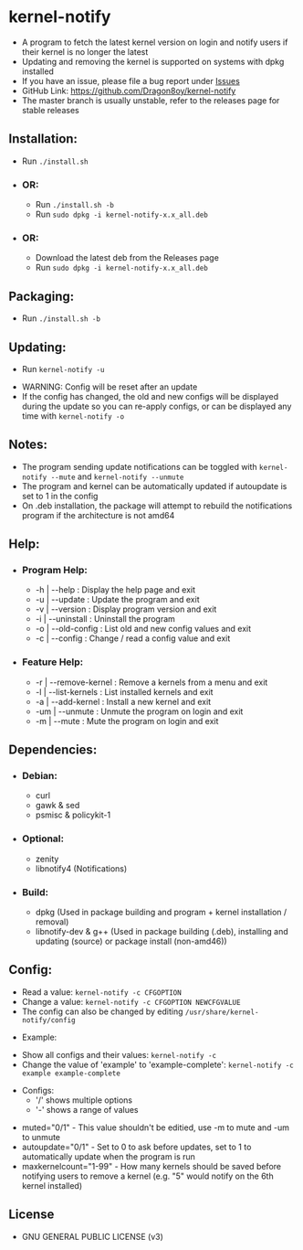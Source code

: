 # kernel-notify
 - A program to fetch the latest kernel version on login and notify users if their kernel is no longer the latest
 - Updating and removing the kernel is supported on systems with dpkg installed
 - If you have an issue, please file a bug report under [Issues](https://github.com/Dragon8oy/kernel-notify/issues "Issues")
 - GitHub Link: https://github.com/Dragon8oy/kernel-notify
 - The master branch is usually unstable, refer to the releases page for stable releases

## Installation:
 * Run `./install.sh`
 - ### OR:
   * Run `./install.sh -b`
   * Run `sudo dpkg -i kernel-notify-x.x_all.deb`
 - ### OR:
   * Download the latest deb from the Releases page
   * Run `sudo dpkg -i kernel-notify-x.x_all.deb`

## Packaging:
 * Run `./install.sh -b`

## Updating:
 * Run `kernel-notify -u`
 - WARNING: Config will be reset after an update
 - If the config has changed, the old and new configs will be displayed during the update so you can re-apply configs, or can be displayed any time with `kernel-notify -o`

## Notes:
 * The program sending update notifications can be toggled with `kernel-notify --mute` and `kernel-notify --unmute`
 * The program and kernel can be automatically updated if autoupdate is set to 1 in the config
 * On .deb installation, the package will attempt to rebuild the notifications program if the architecture is not amd64

## Help:
 - ### Program Help:
   * -h  | --help       : Display the help page and exit
   * -u  | --update     : Update the program and exit
   * -v  | --version    : Display program version and exit
   * -i  | --uninstall  : Uninstall the program
   * -o  | --old-config : List old and new config values and exit
   * -c  | --config     : Change / read a config value and exit

 - ### Feature Help:
   * -r  | --remove-kernel : Remove a kernels from a menu and exit
   * -l  | --list-kernels  : List installed kernels and exit
   * -a  | --add-kernel    : Install a new kernel and exit
   * -um | --unmute        : Unmute the program on login and exit
   * -m  | --mute          : Mute the program on login and exit

## Dependencies:
 - ### Debian:
   * curl
   * gawk & sed
   * psmisc & policykit-1

 - ### Optional:
   * zenity
   * libnotify4 (Notifications)

 - ### Build:
   * dpkg (Used in package building and program + kernel installation / removal)
   * libnotify-dev & g++ (Used in package building (.deb), installing and updating (source) or package install (non-amd46))

## Config:
 * Read a value:   `kernel-notify -c CFGOPTION`
 * Change a value: `kernel-notify -c CFGOPTION NEWCFGVALUE`
 * The config can also be changed by editing `/usr/share/kernel-notify/config`

 - Example:
  * Show all configs and their values: `kernel-notify -c`
  * Change the value of 'example' to 'example-complete': `kernel-notify -c example example-complete`
 
 - Configs:
   * '/' shows multiple options
   * '-' shows a range of values
  * muted="0/1" - This value shouldn't be editied, use -m to mute and -um to unmute
  * autoupdate="0/1" - Set to 0 to ask before updates, set to 1 to automatically update when the program is run
  * maxkernelcount="1-99" - How many kernels should be saved before notifying users to remove a kernel (e.g. "5" would notify on the 6th kernel installed)

## License
 * GNU GENERAL PUBLIC LICENSE (v3)
